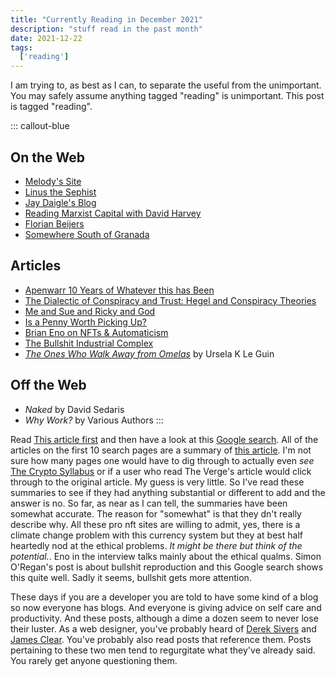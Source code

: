```yaml
---
title: "Currently Reading in December 2021"
description: "stuff read in the past month"
date: 2021-12-22 
tags:
  ['reading']
---
```


I am trying to, as best as I can, to separate the useful from the unimportant. You may safely assume anything tagged "reading" is unimportant. This post is tagged "reading".

::: callout-blue
## On the Web

* [Melody's Site](https://melody.dev/)
* [Linus the Sephist](https://thesephist.com/)
* [Jay Daigle's Blog](https://jaydaigle.net/)
* [Reading Marxist Capital with David Harvey](http://davidharvey.org/)
* [Florian Beijers](https://florianbeijers.xyz/)
* [Somewhere South of Granada](https://southofgranada.life/)

## Articles

* [Apenwarr 10 Years of Whatever this has Been](https://apenwarr.ca/log/20211117)
* [The Dialectic of Conspiracy and Trust: Hegel and Conspiracy Theories](http://www.unemployednegativity.com/2021/10/the-dialectic-of-conspiracy-and-trust.html)
* [Me and Sue and Ricky and God](https://everything2.com/title/Me+and+Sue+and+Ricky+and+God)
* [Is a Penny Worth Picking Up?](https://everything2.com/title/Is+a+penny+worth+picking+up%253F)
* [Brian Eno on NFTs & Automaticism](https://the-crypto-syllabus.com/brian-eno-on-nfts-and-automatism/)
* [The Bullshit Industrial Complex](https://www.simonoregan.com/short-thoughts/the-bullshit-industrial-complex)
* *[The Ones Who Walk Away from Omelas](https://learning.hccs.edu/faculty/emily.klotz/engl1302-6/readings/the-ones-who-walk-away-from-omelas-ursula-le-guin/view)* by Ursela K Le Guin

## Off the Web

* *Naked* by David Sedaris
* *Why Work?* by Various Authors
:::

Read [This article first](https://www.simonoregan.com/short-thoughts/the-bullshit-industrial-complex) and then have a look at this [Google search](https://www.google.com/search?q=brian+eno+nft&rlz=1C1CHBF_enUS936US936&ei=aQ_CYfzqLZGf_QawuI-4Dw&start=0&sa=N&ved=2ahUKEwi8w739tfX0AhWRT98KHTDcA_c4MhDy0wN6BAgBEDY&cshid=1640107954084751&biw=1908&bih=896&dpr=1). All of the articles on the first 10 search pages are a summary of [this article](https://the-crypto-syllabus.com/brian-eno-on-nfts-and-automatism/). I'm not sure how many pages one would have to dig through to actually even *see* [The Crypto Syllabus](https://the-crypto-syllabus.com/) or if a user who read The Verge's article would click through to the original article. My guess is very little. So I've read these summaries to see if they had anything substantial or different to add and the answer is no. So far, as near as I can tell, the summaries have been somewhat accurate. The reason for "somewhat" is that they dn't really describe why. All these pro nft sites are willing to admit, yes, there is a climate change problem with this currency system but they at best half heartedly nod at the ethical problems. *It might be there but think of the potential.*. Eno in the interview talks mainly about the ethical qualms. Simon O'Regan's post is about bullshit reproduction and this Google search shows this quite well. Sadly it seems, bullshit gets more attention.

These days if you are a developer you are told to have some kind of a blog so now everyone has blogs. And everyone is giving advice on self care and productivity. And these posts, although a dime a dozen seem to never lose their luster. As a web designer, you've probably heard of [Derek Sivers](https://sive.rs/) and [James Clear](https://jamesclear.com/). You've probably also read posts that reference them. Posts pertaining to these two men tend to regurgitate what they've already said. You rarely get anyone questioning them. 











